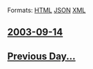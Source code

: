 
Formats: [HTML](2003/09/14/index.html)  [JSON](2003/09/14/index.json)  [XML](2003/09/14/index.xml)  

## [2003-09-14](/news/2003/09/14/index.md)

## [Previous Day...](/news/2003/09/13/index.md)

